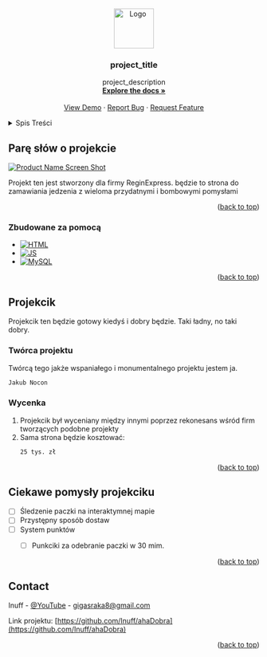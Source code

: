 <!-- Improved compatibility of back to top link: See: https://github.com/othneildrew/Best-README-Template/pull/73 -->
<a name="readme-top"></a>
<!--
*** Thanks for checking out the Best-README-Template. If you have a suggestion
*** that would make this better, please fork the repo and create a pull request
*** or simply open an issue with the tag "enhancement".
*** Don't forget to give the project a star!
*** Thanks again! Now go create something AMAZING! :D
-->


<!-- PROJECT LOGO -->
<br />
<div align="center">
  <a href="https://github.com/github_username/repo_name">
    <img src="images/logo.png" alt="Logo" width="80" height="80">
  </a>

<h3 align="center">project_title</h3>

  <p align="center">
    project_description
    <br />
    <a href="https://github.com/github_username/repo_name"><strong>Explore the docs »</strong></a>
    <br />
    <br />
    <a href="https://github.com/github_username/repo_name">View Demo</a>
    ·
    <a href="https://github.com/github_username/repo_name/issues">Report Bug</a>
    ·
    <a href="https://github.com/github_username/repo_name/issues">Request Feature</a>
  </p>
</div>



<!-- TABLE OF CONTENTS -->
<details>
  <summary>Spis Treści</summary>
  <ol>
    <li>
      <a href="#about-the-project">Parę słow o projekcie</a>
      <ul>
        <li><a href="#built-with">Zbudowane za pomocą</a></li>
      </ul>
    </li>
    <li>
      <a href="#getting-started">Projekcik</a>
      <ul>
        <li><a href="#prerequisites">Twórca</a></li>
        <li><a href="#installation">Wycena</a></li>
      </ul>
    </li>
    <li><a href="#roadmap">Pomysły</a></li>
    <li><a href="#contact">Kontakt</a></li>
  </ol>
</details>



<!-- ABOUT THE PROJECT -->
## Parę słów o projekcie

[![Product Name Screen Shot][product-screenshot]](https://example.com)

Projekt ten jest stworzony dla firmy ReginExpress. będzie to strona do zamawiania jedzenia z wieloma przydatnymi i bombowymi pomysłami

<p align="right">(<a href="#readme-top">back to top</a>)</p>



### Zbudowane za pomocą

* [![HTML][HTML.com]][HTML-url]
* [![JS][JS.com]][JS-url]
* [![MySQL][mySQL.com]][mySQL-url]

<p align="right">(<a href="#readme-top">back to top</a>)</p>



<!-- GETTING STARTED -->
## Projekcik

Projekcik ten będzie gotowy kiedyś i dobry będzie. Taki ładny, no taki dobry.

### Twórca projektu

Twórcą tego jakże wspaniałego i monumentalnego projektu jestem ja.
  ```sh
  Jakub Nocon
  ```

### Wycenka

1. Projekcik był wyceniany między innymi poprzez rekonesans wśród firm tworzących podobne projekty
2. Sama strona będzie kosztować:
   ```sh
   25 tys. zł
   ```

<p align="right">(<a href="#readme-top">back to top</a>)</p>


<!-- ROADMAP -->
## Ciekawe pomysły projekciku

- [ ] Śledzenie paczki na interaktymnej mapie
- [ ] Przystępny sposób dostaw
- [ ] System punktów
    - [ ]  Punkciki za odebranie paczki w 30 mim.


<p align="right">(<a href="#readme-top">back to top</a>)</p>


<!-- CONTACT -->
## Contact

Inuff - [@YouTube](https://www.youtube.com/watch?v=dQw4w9WgXcQ) - gigasraka8@gmail.com

Link projektu: [https://github.com/Inuff/ahaDobra](https://github.com/Inuff/ahaDobra)

<p align="right">(<a href="#readme-top">back to top</a>)</p>


<!-- MARKDOWN LINKS & IMAGES -->
<!-- https://www.markdownguide.org/basic-syntax/#reference-style-links -->
[contributors-shield]: https://img.shields.io/github/contributors/github_username/repo_name.svg?style=for-the-badge
[contributors-url]: https://github.com/github_username/repo_name/graphs/contributors
[forks-shield]: https://img.shields.io/github/forks/github_username/repo_name.svg?style=for-the-badge
[forks-url]: https://github.com/github_username/repo_name/network/members
[stars-shield]: https://img.shields.io/github/stars/github_username/repo_name.svg?style=for-the-badge
[stars-url]: https://github.com/github_username/repo_name/stargazers
[issues-shield]: https://img.shields.io/github/issues/github_username/repo_name.svg?style=for-the-badge
[issues-url]: https://github.com/github_username/repo_name/issues
[license-shield]: https://img.shields.io/github/license/github_username/repo_name.svg?style=for-the-badge
[license-url]: https://github.com/github_username/repo_name/blob/master/LICENSE.txt
[linkedin-shield]: https://img.shields.io/badge/-LinkedIn-black.svg?style=for-the-badge&logo=linkedin&colorB=555
[linkedin-url]: https://linkedin.com/in/linkedin_username
[product-screenshot]: images/screenshot.png
[Next.js]: https://img.shields.io/badge/next.js-000000?style=for-the-badge&logo=nextdotjs&logoColor=white
[Next-url]: https://nextjs.org/
[React.js]: https://img.shields.io/badge/React-20232A?style=for-the-badge&logo=react&logoColor=61DAFB
[React-url]: https://reactjs.org/
[Vue.js]: https://img.shields.io/badge/Vue.js-35495E?style=for-the-badge&logo=vuedotjs&logoColor=4FC08D
[Vue-url]: https://vuejs.org/
[Angular.io]: https://img.shields.io/badge/Angular-DD0031?style=for-the-badge&logo=angular&logoColor=white
[Angular-url]: https://angular.io/
[Svelte.dev]: https://img.shields.io/badge/Svelte-4A4A55?style=for-the-badge&logo=svelte&logoColor=FF3E00
[Svelte-url]: https://svelte.dev/
[Laravel.com]: https://img.shields.io/badge/Laravel-FF2D20?style=for-the-badge&logo=laravel&logoColor=white
[Laravel-url]: https://laravel.com
[Bootstrap.com]: https://img.shields.io/badge/Bootstrap-563D7C?style=for-the-badge&logo=bootstrap&logoColor=white
[Bootstrap-url]: https://getbootstrap.com
[JQuery.com]: https://img.shields.io/badge/jQuery-0769AD?style=for-the-badge&logo=jquery&logoColor=white
[JQuery-url]: https://jquery.com 

[HTML.com]: https://img.shields.io/badge/HTML-FF2D20?style=for-the-badge&logo=laravel&logoColor=white
[HTML-url]: [https://laravel.com](https://developer.mozilla.org/en-US/docs/Web/HTML)
[mySQL.com]: https://img.shields.io/badge/MySQL-563D7C?style=for-the-badge&logo=bootstrap&logoColor=white
[mySQL-url]: https://mysql.com
[JS.com]: https://img.shields.io/badge/JS-0769AD?style=for-the-badge&logo=jquery&logoColor=white
[JS-url]: https://developer.mozilla.org/en-US/docs/Web/JavaScript
